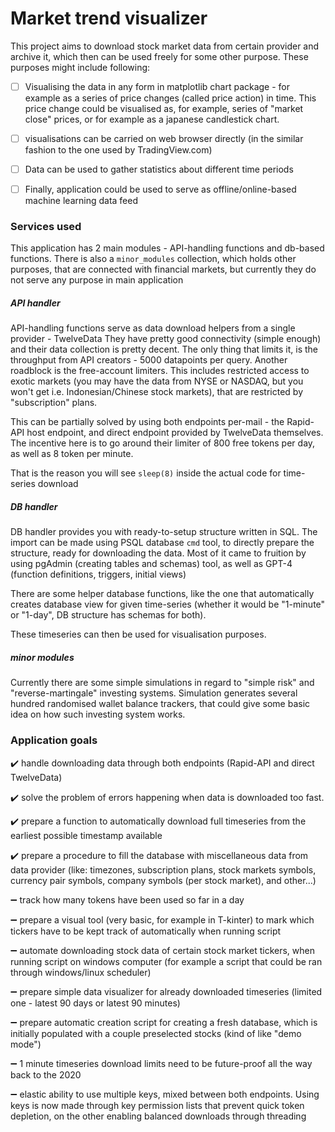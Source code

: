 # Market trend visualizer

This project aims to download stock market data from certain provider and archive it, which then can be 
used freely for some other purpose. These purposes might include following:

- [ ] Visualising the data in any form in matplotlib chart package - for example as a series of price changes 
(called price action) in time. This price change could be visualised as, for example, series of "market close"
prices, or for example as a japanese candlestick chart.
- [ ] visualisations can be carried on web browser directly (in the similar fashion to the one used by TradingView.com)
- [ ] Data can be used to gather statistics about different time periods
- [ ] Finally, application could be used to serve as offline/online-based machine learning data feed


### Services used

This application has 2 main modules - API-handling functions and db-based functions.
There is also a ``minor_modules`` collection, which holds other purposes, that are connected with financial markets, but
currently they do not serve any purpose in main application

##### API handler
API-handling functions serve as data download helpers from a single provider - TwelveData
They have pretty good connectivity (simple enough) and their data collection is pretty decent.
The only thing that limits it, is the throughput from API creators - 5000 datapoints per query.
Another roadblock is the free-account limiters. This includes restricted access to exotic markets 
(you may have the data from NYSE or NASDAQ, but you won't get i.e. Indonesian/Chinese stock markets), that
are restricted by "subscription" plans. 

This can be partially solved by using both endpoints per-mail - the Rapid-API host endpoint, and direct
endpoint provided by TwelveData themselves. The incentive here is to go around their limiter of 800 free tokens
per day, as well as 8 token per minute.

That is the reason you will see ``sleep(8)`` inside the actual code for time-series download

##### DB handler
DB handler provides you with ready-to-setup structure written in SQL. The import can be made
using PSQL database ``cmd`` tool, to directly prepare the structure, ready for downloading the data. 
Most of it came to fruition by using pgAdmin (creating tables and schemas) tool, as well as GPT-4 
(function definitions, triggers, initial views)

There are some helper database functions, like the one that automatically creates database view for given time-series
(whether it would be "1-minute" or "1-day", DB structure has schemas for both).

These timeseries can then be used for visualisation purposes.


##### minor modules

Currently there are some simple simulations in regard to "simple risk" and "reverse-martingale"
investing systems. Simulation generates several hundred randomised wallet balance trackers, that could give some basic 
idea on how such investing system works. 


### Application goals

:heavy_check_mark: handle downloading data through both endpoints (Rapid-API and direct TwelveData)

:heavy_check_mark: solve the problem of errors happening when data is downloaded too fast.

:heavy_check_mark: prepare a function to automatically download full timeseries from the earliest possible 
timestamp available

:heavy_check_mark: prepare a procedure to fill the database with miscellaneous data from data provider (like: timezones, 
subscription plans, stock markets symbols, currency pair symbols, company symbols (per stock market), and other...)

:heavy_minus_sign: track how many tokens have been used so far in a day

:heavy_minus_sign: prepare a visual tool (very basic, for example in T-kinter) to mark which tickers have to be 
kept track of automatically when running script

:heavy_minus_sign: automate downloading stock data of certain stock market tickers, when running script on windows 
computer (for example a script that could be ran through windows/linux scheduler)

:heavy_minus_sign: prepare simple data visualizer for already downloaded timeseries 
(limited one - latest 90 days or latest 90 minutes)

:heavy_minus_sign: prepare automatic creation script for creating a fresh database, which is initially 
populated with a couple preselected stocks (kind of like "demo mode")

:heavy_minus_sign: 1 minute timeseries download limits need to be future-proof all the way back to the 2020

:heavy_minus_sign: elastic ability to use multiple keys, mixed between both endpoints. Using keys is now made through 
key permission lists that prevent quick token depletion, on the other enabling balanced downloads through threading
